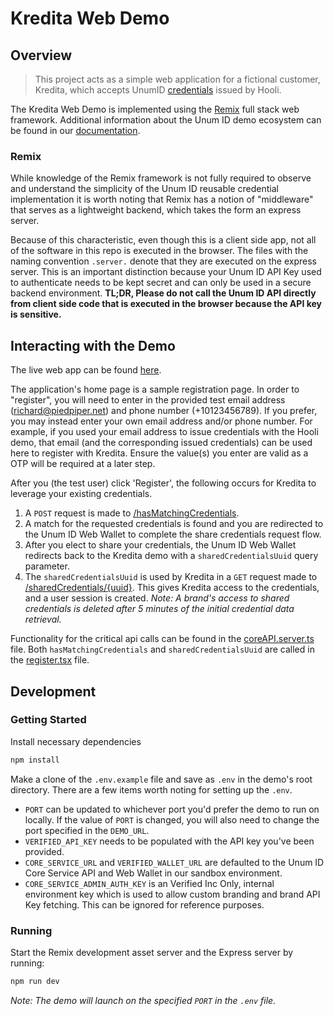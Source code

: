 # Kredita Web Demo

## Overview

> This project acts as a simple web application for a fictional customer, Kredita, which accepts UnumID [credentials](https://docs.verified.inc/terminology#credential) issued by Hooli.

The Kredita Web Demo is implemented using the [Remix](https://remix.run/docs) full stack web framework. Additional information about the Unum ID demo ecosystem can be found in our [documentation](https://docs.verified.inc/kredita-demo).

### Remix

While knowledge of the Remix framework is not fully required to observe and understand the simplicity of the Unum ID reusable credential implementation it is worth noting that Remix has a notion of "middleware" that serves as a lightweight backend, which takes the form an express server.

Because of this characteristic, even though this is a client side app, not all of the software in this repo is executed in the browser. The files with the naming convention `.server.` denote that they are executed on the express server. This is an important distinction because your Unum ID API Key used to authenticate needs to be kept secret and can only be used in a secure backend environment. **TL;DR, Please do not call the Unum ID API directly from client side code that is executed in the browser because the API key is sensitive.**

## Interacting with the Demo

The live web app can be found [here](https://kredita-web.demo.sandbox-verifiedinc.com).

The application's home page is a sample registration page. In order to "register", you will need to enter in the provided test email address (richard@piedpiper.net) and phone number (+10123456789). If you prefer, you may instead enter your own email address and/or phone number. For example, if you used your email address to issue credentials with the Hooli demo, that email (and the corresponding issued credentials) can be used here to register with Kredita. Ensure the value(s) you enter are valid as a OTP will be required at a later step.

After you (the test user) click 'Register', the following occurs for Kredita to leverage your existing credentials.

1. A `POST` request is made to [/hasMatchingCredentials](https://kredita-web.demo.sandbox-verifiedinc.com).
2. A match for the requested credentials is found and you are redirected to the Unum ID Web Wallet to complete the share credentials request flow.
3. After you elect to share your credentials, the Unum ID Web Wallet redirects back to the Kredita demo with a `sharedCredentialsUuid` query parameter.
4. The `sharedCredentialsUuid` is used by Kredita in a `GET` request made to [/sharedCredentials/{uuid}](https://docs.verified.inc/api-overview#get-shared-credentials). This gives Kredita access to the credentials, and a user session is created. _Note: A brand's access to shared credentials is deleted after 5 minutes of the initial credential data retrieval._

Functionality for the critical api calls can be found in the [coreAPI.server.ts](https://github.com/UnumID/Kredita-Demo-Web/blob/main/app/coreAPI.server.ts) file. Both `hasMatchingCredentials` and `sharedCredentialsUuid` are called in the [register.tsx](https://github.com/UnumID/Kredita-Demo-Web/blob/main/app/routes/register.tsx) file.

## Development

### Getting Started

Install necessary dependencies

```sh
npm install
```

Make a clone of the `.env.example` file and save as `.env` in the demo's root directory. There are a few items worth noting for setting up the `.env`.

- `PORT` can be updated to whichever port you'd prefer the demo to run on locally. If the value of `PORT` is changed, you will also need to change the port specified in the `DEMO_URL`.
- `VERIFIED_API_KEY` needs to be populated with the API key you've been provided.
- `CORE_SERVICE_URL` and `VERIFIED_WALLET_URL` are defaulted to the Unum ID Core Service API and Web Wallet in our sandbox environment.
- `CORE_SERVICE_ADMIN_AUTH_KEY` is an Verified Inc Only, internal environment key which is used to allow custom branding and brand API Key fetching. This can be ignored for reference purposes.

### Running

Start the Remix development asset server and the Express server by running:

```sh
npm run dev
```

_Note: The demo will launch on the specified `PORT` in the `.env` file._
